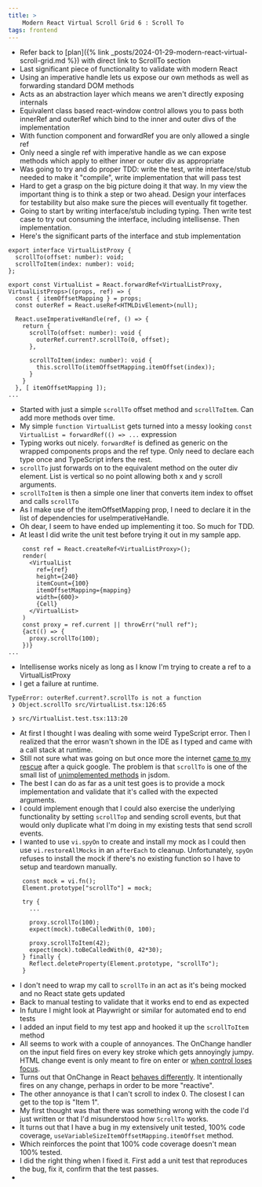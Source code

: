 ```yaml
---
title: >
    Modern React Virtual Scroll Grid 6 : Scroll To
tags: frontend
---
```


* Refer back to [plan]({% link _posts/2024-01-29-modern-react-virtual-scroll-grid.md %}) with direct link to ScrollTo section
* Last significant piece of functionality to validate with modern React
* Using an imperative handle lets us expose our own methods as well as forwarding standard DOM methods
* Acts as an abstraction layer which means we aren't directly exposing internals
* Equivalent class based react-window control allows you to pass both innerRef and outerRef which bind to the inner and outer divs of the implementation
* With function component and forwardRef you are only allowed a single ref
* Only need a single ref with imperative handle as we can expose methods which apply to either inner or outer div as appropriate
* Was going to try and do proper TDD: write the test, write interface/stub needed to make it "compile", write implementation that will pass test
* Hard to get a grasp on the big picture doing it that way. In my view the important thing is to think a step or two ahead. Design your interfaces for testability but also make sure the pieces will eventually fit together.
* Going to start by writing interface/stub including typing. Then write test case to try out consuming the interface, including intellisense. Then implementation.
*  Here's the significant parts of the interface and stub implementation

```
export interface VirtualListProxy {
  scrollTo(offset: number): void;
  scrollToItem(index: number): void;
};

export const VirtualList = React.forwardRef<VirtualListProxy, VirtualListProps>((props, ref) => {
  const { itemOffsetMapping } = props;
  const outerRef = React.useRef<HTMLDivElement>(null);

  React.useImperativeHandle(ref, () => {
    return {
      scrollTo(offset: number): void {
        outerRef.current?.scrollTo(0, offset);
      },

      scrollToItem(index: number): void {
        this.scrollTo(itemOffsetMapping.itemOffset(index));
      }
    }
  }, [ itemOffsetMapping ]);
...
```

* Started with just a simple `scrollTo` offset method and `scrollToItem`. Can add more methods over time. 
* My simple `function VirtualList` gets turned into a messy looking `const VirtualList = forwardRef(() => ...` expression
* Typing works out nicely. `forwardRef` is defined as generic on the wrapped components props and the ref type. Only need to declare each type once and TypeScript infers the rest. 
* `scrollTo` just forwards on to the equivalent method on the outer div element. List is vertical so no point allowing both x and y scroll arguments.
* `scrollToItem` is then a simple one liner that converts item index to offset and calls `scrollTo`
* As I make use of the itemOffsetMapping prop, I need to declare it in the list of dependencies for useImperativeHandle.
* Oh dear, I seem to have ended up implementing it too. So much for TDD.  
* At least I did write the unit test before trying it out in my sample app.

```
    const ref = React.createRef<VirtualListProxy>();
    render(
      <VirtualList
        ref={ref}
        height={240}
        itemCount={100}
        itemOffsetMapping={mapping}
        width={600}>
        {Cell}
      </VirtualList>
    )
    const proxy = ref.current || throwErr("null ref");
    {act(() => {
      proxy.scrollTo(100);
    })}
...
```

* Intellisense works nicely as long as I know I'm trying to create a ref to a VirtualListProxy
* I get a failure at runtime. 

```
TypeError: outerRef.current?.scrollTo is not a function
 ❯ Object.scrollTo src/VirtualList.tsx:126:65

 ❯ src/VirtualList.test.tsx:113:20
 ```

 * At first I thought I was dealing with some weird TypeScript error. Then I realized that the error wasn't shown in the IDE as I typed and came with a call stack at runtime. 
 * Still not sure what was going on but once more the internet [came to my rescue](https://github.com/vuejs/vue-test-utils/issues/319) after a quick google. The problem is that `scrollTo` is one of the small list of [unimplemented methods](https://github.com/jsdom/jsdom/blob/2f8a7302a43fff92f244d5f3426367a8eb2b8896/lib/jsdom/browser/Window.js#L932) in jsdom. 
 * The best I can do as far as a unit test goes is to provide a mock implementation and validate that it's called with the expected arguments. 
 * I could implement enough that I could also exercise the underlying functionality by setting `scrollTop` and sending scroll events, but that would only duplicate what I'm doing in my existing tests that send scroll events.
* I wanted to use `vi.spyOn` to create and install my mock as I could then use `vi.restoreAllMocks` in an `afterEach` to cleanup. Unfortunately, `spyOn` refuses to install the mock if there's no existing function so I have to setup and teardown manually.

```
    const mock = vi.fn();
    Element.prototype["scrollTo"] = mock;
    
    try {
      ...

      proxy.scrollTo(100);
      expect(mock).toBeCalledWith(0, 100);

      proxy.scrollToItem(42);
      expect(mock).toBeCalledWith(0, 42*30);
    } finally {
      Reflect.deleteProperty(Element.prototype, "scrollTo");
    }
```

* I don't need to wrap my call to `scrollTo` in an act as it's being mocked and no React state gets updated
* Back to manual testing to validate that it works end to end as expected
* In future I might look at Playwright or similar for automated end to end tests
* I added an input field to my test app and hooked it up the `scrollToItem` method
* All seems to work with a couple of annoyances. The OnChange handler on the input field fires on every key stroke which gets annoyingly jumpy. HTML change event is only meant to fire on enter or [when control loses focus](https://developer.mozilla.org/en-US/docs/Web/API/HTMLElement/change_event). 
* Turns out that OnChange in React [behaves differently](https://stackoverflow.com/questions/31272207/to-call-onchange-event-after-pressing-enter-key). It intentionally fires on any change, perhaps in order to be more "reactive". 
* The other annoyance is that I can't scroll to index 0. The closest I can get to the top is "Item 1". 
* My first thought was that there was something wrong with the code I'd just written or that I'd misunderstood how `ScrollTo` works.
* It turns out that I have a bug in my extensively unit tested, 100% code coverage, `useVariableSizeItemOffsetMapping.itemOffset` method. 
* Which reinforces the point that 100% code coverage doesn't mean 100% tested. 
* I did the right thing when I fixed it. First add a unit test that reproduces the bug, fix it, confirm that the test passes.
* 